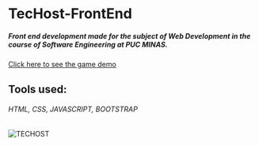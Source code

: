 # TecHost-FrontEnd

#####  Front end development made for the subject of Web Development in the course of Software Engineering at PUC MINAS.
[Click here to see the game demo](https://techost.now.sh/ "Click here to see the game demo")


## Tools used:
###### HTML, CSS, JAVASCRIPT, BOOTSTRAP

![TECHOST](https://i.ibb.co/gm7vz8y/website.jpg "TECHOST")
